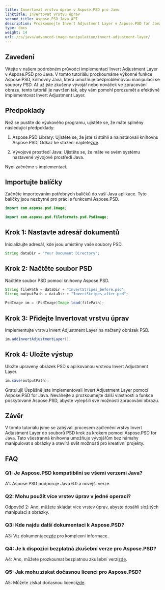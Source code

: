 ```yaml
---
title: Invertovat vrstvu úprav v Aspose.PSD pro Javu
linktitle: Invertovat vrstvu úprav
second_title: Aspose.PSD Java API
description: Prozkoumejte Invert Adjustment Layer v Aspose.PSD for Java. Výkonná Java knihovna pro bezproblémovou manipulaci se soubory PSD.
type: docs
weight: 14
url: /cs/java/advanced-image-manipulation/invert-adjustment-layer/
---
```

## Zavedení

Vítejte v našem podrobném průvodci implementací Invert Adjustment Layer v Aspose.PSD pro Java. V tomto tutoriálu prozkoumáme výkonné funkce Aspose.PSD, knihovny Java, která umožňuje bezproblémovou manipulaci se soubory PSD. Ať už jste zkušený vývojář nebo nováček ve zpracování obrazu, tento tutoriál je navržen tak, aby vám pomohl porozumět a efektivně implementovat Invert Adjustment Layer.

## Předpoklady

Než se pustíte do výukového programu, ujistěte se, že máte splněny následující předpoklady:

1. Aspose.PSD Library: Ujistěte se, že jste si stáhli a nainstalovali knihovnu Aspose.PSD. Odkaz ke stažení najdete[zde](https://releases.aspose.com/psd/java/).

2. Vývojové prostředí Java: Ujistěte se, že máte ve svém systému nastavené vývojové prostředí Java.

Nyní začněme s implementací.

## Importujte balíčky

Začněte importováním potřebných balíčků do vaší Java aplikace. Tyto balíčky jsou nezbytné pro práci s funkcemi Aspose.PSD.

```java
import com.aspose.psd.Image;

import com.aspose.psd.fileformats.psd.PsdImage;
```

## Krok 1: Nastavte adresář dokumentů

Inicializujte adresář, kde jsou umístěny vaše soubory PSD.

```java
String dataDir = "Your Document Directory";
```

## Krok 2: Načtěte soubor PSD

Načtěte soubor PSD pomocí knihovny Aspose.PSD.

```java
String filePath = dataDir + "InvertStripes_before.psd";
String outputPath = dataDir + "InvertStripes_after.psd";

PsdImage im = (PsdImage)Image.load(filePath);
```

## Krok 3: Přidejte Invertovat vrstvu úprav

Implementujte vrstvu Invert Adjustment Layer na načtený obrázek PSD.

```java
im.addInvertAdjustmentLayer();
```

## Krok 4: Uložte výstup

Uložte upravený obrázek PSD s aplikovanou vrstvou Invert Adjustment Layer.

```java
im.save(outputPath);
```

Gratuluji! Úspěšně jste implementovali Invert Adjustment Layer pomocí Aspose.PSD for Java. Neváhejte a prozkoumejte další vlastnosti a funkce poskytované Aspose.PSD, abyste vylepšili své možnosti zpracování obrazu.

## Závěr

V tomto tutoriálu jsme se zabývali procesem začlenění vrstvy Invert Adjustment Layer do souborů PSD krok za krokem pomocí Aspose.PSD for Java. Tato všestranná knihovna umožňuje vývojářům bez námahy manipulovat s obrázky a otevírá svět možností pro kreativní projekty.

## FAQ

### Q1: Je Aspose.PSD kompatibilní se všemi verzemi Java?

A1: Aspose.PSD podporuje Java 6.0 a novější verze.

### Q2: Mohu použít více vrstev úprav v jedné operaci?

Odpověď 2: Ano, můžete skládat více vrstev úprav, abyste dosáhli složitých manipulací s obrázky.

### Q3: Kde najdu další dokumentaci k Aspose.PSD?

 A3: Viz dokumentace[zde](https://reference.aspose.com/psd/java/) pro komplexní informace.

### Q4: Je k dispozici bezplatná zkušební verze pro Aspose.PSD?

 A4: Ano, můžete prozkoumat bezplatnou zkušební verzi[zde](https://releases.aspose.com/).

### Q5: Jak mohu získat dočasnou licenci pro Aspose.PSD?

A5: Můžete získat dočasnou licenci[zde](https://purchase.aspose.com/temporary-license/).